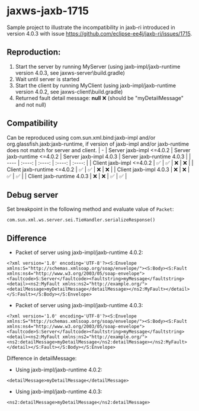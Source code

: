# jaxws-jaxb-1715

Sample project to illustrate the incompatibility in jaxb-ri introduced in version 4.0.3 with issue https://github.com/eclipse-ee4j/jaxb-ri/issues/1715.

Reproduction:
-------------
1. Start the server by running MyServer (using jaxb-impl/jaxb-runtime version 4.0.3, see jaxws-server\build.gradle)
2. Wait until server is started
3. Start the client by running MyClient (using jaxb-impl/jaxb-runtime version 4.0.2, see jaxws-client\build.gradle)
4. Returned fault detail message: **null** :x: (should be "myDetailMessage" and not null)

Compatibility
-------------
Can be reproduced using com.sun.xml.bind:jaxb-impl and/or org.glassfish.jaxb:jaxb-runtime, if version of jaxb-impl and/or jaxb-runtime does not match for server and client.
| - | Server jaxb-impl <=4.0.2 | Server jaxb-runtime <=4.0.2 | Server jaxb-impl 4.0.3 | Server jaxb-runtime 4.0.3 |
| ---- | :----: | :----: | :----: | :----: |
| Client jaxb-impl <=4.0.2 | :white_check_mark: | :white_check_mark: | :x: | :x: |
| Client jaxb-runtime <=4.0.2 | :white_check_mark: | :white_check_mark: | :x: | :x: |
| Client jaxb-impl 4.0.3 | :x: | :x: | :white_check_mark: | :white_check_mark: |
| Client jaxb-runtime 4.0.3 | :x: | :x: | :white_check_mark: | :white_check_mark: |

Debug server
------------
Set breakpoint in the following method and evaluate value of `Packet`:
```
com.sun.xml.ws.server.sei.TieHandler.serializeResponse()
```

Difference
----------
* Packet of server using jaxb-impl/jaxb-runtime 4.0.2:
```
<?xml version='1.0' encoding='UTF-8'?><S:Envelope xmlns:S="http://schemas.xmlsoap.org/soap/envelope/"><S:Body><S:Fault xmlns:ns4="http://www.w3.org/2003/05/soap-envelope"><faultcode>S:Server</faultcode><faultstring>myMessage</faultstring><detail><ns2:MyFault xmlns:ns2="http://example.org/"><detailMessage>myDetailMessage</detailMessage></ns2:MyFault></detail></S:Fault></S:Body></S:Envelope>
```

* Packet of server using jaxb-impl/jaxb-runtime 4.0.3:
```
<?xml version='1.0' encoding='UTF-8'?><S:Envelope xmlns:S="http://schemas.xmlsoap.org/soap/envelope/"><S:Body><S:Fault xmlns:ns4="http://www.w3.org/2003/05/soap-envelope"><faultcode>S:Server</faultcode><faultstring>myMessage</faultstring><detail><ns2:MyFault xmlns:ns2="http://example.org/"><ns2:detailMessage>myDetailMessage</ns2:detailMessage></ns2:MyFault></detail></S:Fault></S:Body></S:Envelope>
```

Difference in detailMessage:
* Using jaxb-impl/jaxb-runtime 4.0.2:
```
<detailMessage>myDetailMessage</detailMessage>
```
* Using jaxb-impl/jaxb-runtime 4.0.3:
```
<ns2:detailMessage>myDetailMessage</ns2:detailMessage>
```
